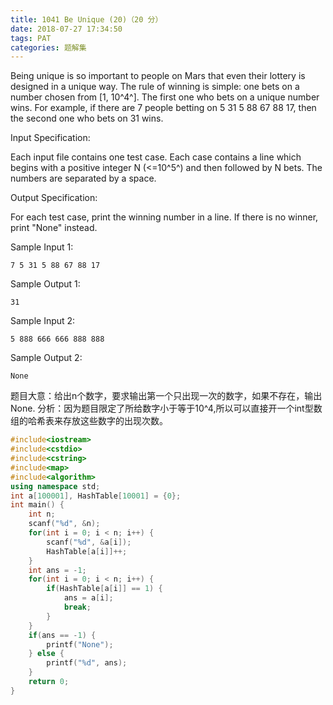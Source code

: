 ```yaml
---
title: 1041 Be Unique (20)（20 分）
date: 2018-07-27 17:34:50
tags: PAT
categories: 题解集
---
```


Being unique is so important to people on Mars that even their lottery is designed in a unique way. The rule of winning is simple: one bets on a number chosen from [1, 10^4^]. The first one who bets on a unique number wins. For example, if there are 7 people betting on 5 31 5 88 67 88 17, then the second one who bets on 31 wins.

Input Specification:

Each input file contains one test case. Each case contains a line which begins with a positive integer N (<=10^5^) and then followed by N bets. The numbers are separated by a space.

Output Specification:

For each test case, print the winning number in a line. If there is no winner, print "None" instead.

Sample Input 1:
```
7 5 31 5 88 67 88 17
```
Sample Output 1:
```
31
```
Sample Input 2:
```
5 888 666 666 888 888
```
Sample Output 2:
```
None
```
题目大意：给出n个数字，要求输出第一个只出现一次的数字，如果不存在，输出None.
分析：因为题目限定了所给数字小于等于10^4,所以可以直接开一个int型数组的哈希表来存放这些数字的出现次数。
```cpp
#include<iostream>
#include<cstdio>
#include<cstring>
#include<map>
#include<algorithm>
using namespace std;
int a[100001], HashTable[10001] = {0};
int main() {
    int n;
    scanf("%d", &n);
    for(int i = 0; i < n; i++) {
        scanf("%d", &a[i]);
        HashTable[a[i]]++;
    }
    int ans = -1;
    for(int i = 0; i < n; i++) {
        if(HashTable[a[i]] == 1) {
            ans = a[i];
            break;
        }
    }
    if(ans == -1) {
        printf("None");
    } else {
        printf("%d", ans);
    }
    return 0;
}

```